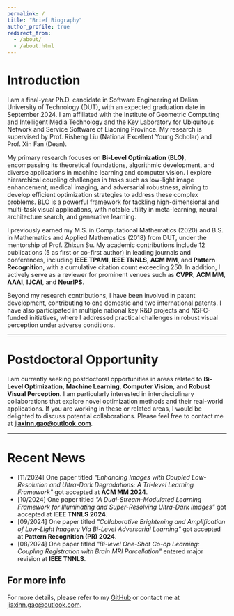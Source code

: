 ```yaml
---
permalink: /
title: "Brief Biography"
author_profile: true
redirect_from: 
  - /about/
  - /about.html
---
```


<!-- This is the front page of a website that is powered by the [Academic Pages template](https://github.com/academicpages/academicpages.github.io) and hosted on GitHub pages. [GitHub pages](https://pages.github.com) is a free service in which websites are built and hosted from code and data stored in a GitHub repository, automatically updating when a new commit is made to the repository. This template was forked from the [Minimal Mistakes Jekyll Theme](https://mmistakes.github.io/minimal-mistakes/) created by Michael Rose, and then extended to support the kinds of content that academics have: publications, talks, teaching, a portfolio, blog posts, and a dynamically-generated CV. You can fork [this template](https://github.com/academicpages/academicpages.github.io) right now, modify the configuration and markdown files, add your own PDFs and other content, and have your own site for free, with no ads! -->


Introduction  
======
I am a final-year Ph.D. candidate in Software Engineering at Dalian University of Technology (DUT), with an expected graduation date in September 2024. I am affiliated with the Institute of Geometric Computing and Intelligent Media Technology and the Key Laboratory for Ubiquitous Network and Service Software of Liaoning Province. My research is supervised by Prof. Risheng Liu (National Excellent Young Scholar) and Prof. Xin Fan (Dean).  

My primary research focuses on **Bi-Level Optimization (BLO)**, encompassing its theoretical foundations, algorithmic development, and diverse applications in machine learning and computer vision. I explore hierarchical coupling challenges in tasks such as low-light image enhancement, medical imaging, and adversarial robustness, aiming to develop efficient optimization strategies to address these complex problems. BLO is a powerful framework for tackling high-dimensional and multi-task visual applications, with notable utility in meta-learning, neural architecture search, and generative learning.  

I previously earned my M.S. in Computational Mathematics (2020) and B.S. in Mathematics and Applied Mathematics (2018) from DUT, under the mentorship of Prof. Zhixun Su. My academic contributions include 12 publications (5 as first or co-first author) in leading journals and conferences, including **IEEE TPAMI**, **IEEE TNNLS**, **ACM MM**, and **Pattern Recognition**, with a cumulative citation count exceeding 250. In addition, I actively serve as a reviewer for prominent venues such as **CVPR**, **ACM MM**, **AAAI**, **IJCAI**, and **NeurIPS**.  

Beyond my research contributions, I have been involved in patent development, contributing to one domestic and two international patents. I have also participated in multiple national key R&D projects and NSFC-funded initiatives, where I addressed practical challenges in robust visual perception under adverse conditions.  

---

Postdoctoral Opportunity
======  
I am currently seeking postdoctoral opportunities in areas related to **Bi-Level Optimization**, **Machine Learning**, **Computer Vision**, and **Robust Visual Perception**. I am particularly interested in interdisciplinary collaborations that explore novel optimization methods and their real-world applications. If you are working in these or related areas, I would be delighted to discuss potential collaborations. Please feel free to contact me at **jiaxinn.gao@outlook.com**.  

---

Recent News
======  
- [11/2024] One paper titled *"Enhancing Images with Coupled Low-Resolution and Ultra-Dark Degradations: A Tri-level Learning Framework"* got accepted at **ACM MM 2024**.  
- [10/2024] One paper titled *"A Dual-Stream-Modulated Learning Framework for Illuminating and Super-Resolving Ultra-Dark Images"* got accepted at **IEEE TNNLS 2024**.  
- [09/2024] One paper titled *"Collaborative Brightening and Amplification of Low-Light Imagery Via Bi-Level Adversarial Learning"* got accepted at **Pattern Recognition (PR) 2024**.  
- [08/2024] One paper titled *"Bi-level One-Shot Co-op Learning: Coupling Registration with Brain MRI Parcellation"* entered major revision at **IEEE TNNLS**.  

For more info
------
For more details, please refer to my [GitHub](https://github.com/moriyaya) or contact me at jiaxinn.gao@outlook.com.





<!-- I am a final-year Ph.D. candidate in Software Engineering at the Dalian University of Technology (DUT), expected to graduate in September 2024. I am affiliated with the Institute of Geometric Computing and Intelligent Media Technology and the Key Laboratory for Ubiquitous Network and Service Software of Liaoning Province. My research is advised by Prof. Risheng Liu (National Excellent Young Scholar) and Prof. Xin Fan (Dean).

My research focuses on **Bi-Level Optimization (BLO)**, exploring its theoretical foundations, algorithmic advancements, and applications in machine learning and computer vision. Specifically, I investigate hierarchical coupling challenges in tasks like low-light image enhancement, medical imaging, and adversarial robustness, proposing efficient optimization algorithms to address these complex scenarios. BLO's applications extend to meta-learning, neural architecture search, and generative learning, making it a critical tool for addressing high-dimensional and multi-task visual applications.

Previously, I received my M.S. in Computational Mathematics (2020) and B.S. in Mathematics and Applied Mathematics (2018), both from DUT, under the guidance of Prof. Zhixun Su. My academic contributions include 12 publications (5 as first or co-first author) in leading journals and conferences, such as IEEE TPAMI, IEEE TNNLS, ACM MM, and Pattern Recognition, with over 250 citations. I also serve as a reviewer for top-tier venues, including CVPR, ACM MM, AAAI, IJCAI, and NeurIPS.

Beyond research, I actively engage in patent development, having contributed to one domestic and two international patents. I have also participated in national key R&D projects and NSFC-funded initiatives, where my work addresses practical challenges in robust visual perception under adverse conditions.


Postdoctoral Opportunity
======
I am currently seeking postdoctoral positions in areas related to **Bi-Level Optimization**, **Machine Learning**, **Computer Vision**, and **Robust Visual Perception**. If you are working on similar topics or exploring interdisciplinary applications of optimization and learning, I would be delighted to discuss potential collaborations. Please feel free to reach out to me at **jiaxinn.gao@outlook.com**.


Recent News
======
### Recent News
[11/2024] One paper titled "Enhancing Images with Coupled Low-Resolution and Ultra-Dark Degradations: A Tri-level Learning Framework" got accepted at ACM MM 2024.
[10/2024] One paper titled "A Dual-Stream-Modulated Learning Framework for Illuminating and Super-Resolving Ultra-Dark Images" got accepted at IEEE TNNLS 2024. 
[09/2024] One paper titled "Collaborative Brightening and Amplification of Low-Light Imagery Via Bi-Level Adversarial Learning" got accepted at Pattern Recognition (PR) 2024. 
[08/2024] One paper titled "Bi-level One-Shot Co-op Learning: Coupling Registration with Brain MRI Parcellation" entered major revision at IEEE TNNLS. -->

<!-- Getting started
======
1. Register a GitHub account if you don't have one and confirm your e-mail (required!)
1. Fork [this template](https://github.com/academicpages/academicpages.github.io) by clicking the "Use this template" button in the top right. 
1. Go to the repository's settings (rightmost item in the tabs that start with "Code", should be below "Unwatch"). Rename the repository "[your GitHub username].github.io", which will also be your website's URL.
1. Set site-wide configuration and create content & metadata (see below -- also see [this set of diffs](http://archive.is/3TPas) showing what files were changed to set up [an example site](https://getorg-testacct.github.io) for a user with the username "getorg-testacct")
1. Upload any files (like PDFs, .zip files, etc.) to the files/ directory. They will appear at https://[your GitHub username].github.io/files/example.pdf.  
1. Check status by going to the repository settings, in the "GitHub pages" section

Site-wide configuration
------
The main configuration file for the site is in the base directory in [_config.yml](https://github.com/academicpages/academicpages.github.io/blob/master/_config.yml), which defines the content in the sidebars and other site-wide features. You will need to replace the default variables with ones about yourself and your site's github repository. The configuration file for the top menu is in [_data/navigation.yml](https://github.com/academicpages/academicpages.github.io/blob/master/_data/navigation.yml). For example, if you don't have a portfolio or blog posts, you can remove those items from that navigation.yml file to remove them from the header. 

Create content & metadata
------
For site content, there is one markdown file for each type of content, which are stored in directories like _publications, _talks, _posts, _teaching, or _pages. For example, each talk is a markdown file in the [_talks directory](https://github.com/academicpages/academicpages.github.io/tree/master/_talks). At the top of each markdown file is structured data in YAML about the talk, which the theme will parse to do lots of cool stuff. The same structured data about a talk is used to generate the list of talks on the [Talks page](https://academicpages.github.io/talks), each [individual page](https://academicpages.github.io/talks/2012-03-01-talk-1) for specific talks, the talks section for the [CV page](https://academicpages.github.io/cv), and the [map of places you've given a talk](https://academicpages.github.io/talkmap.html) (if you run this [python file](https://github.com/academicpages/academicpages.github.io/blob/master/talkmap.py) or [Jupyter notebook](https://github.com/academicpages/academicpages.github.io/blob/master/talkmap.ipynb), which creates the HTML for the map based on the contents of the _talks directory).

**Markdown generator**

The repository includes [a set of Jupyter notebooks](https://github.com/academicpages/academicpages.github.io/tree/master/markdown_generator
) that converts a CSV containing structured data about talks or presentations into individual markdown files that will be properly formatted for the Academic Pages template. The sample CSVs in that directory are the ones I used to create my own personal website at stuartgeiger.com. My usual workflow is that I keep a spreadsheet of my publications and talks, then run the code in these notebooks to generate the markdown files, then commit and push them to the GitHub repository.

How to edit your site's GitHub repository
------
Many people use a git client to create files on their local computer and then push them to GitHub's servers. If you are not familiar with git, you can directly edit these configuration and markdown files directly in the github.com interface. Navigate to a file (like [this one](https://github.com/academicpages/academicpages.github.io/blob/master/_talks/2012-03-01-talk-1.md) and click the pencil icon in the top right of the content preview (to the right of the "Raw | Blame | History" buttons). You can delete a file by clicking the trashcan icon to the right of the pencil icon. You can also create new files or upload files by navigating to a directory and clicking the "Create new file" or "Upload files" buttons. 

Example: editing a markdown file for a talk
![Editing a markdown file for a talk](/images/editing-talk.png) -->

